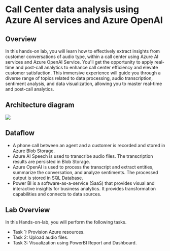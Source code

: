 # Call Center data analysis using Azure AI services and Azure OpenAI 

## Overview

In this hands-on lab, you will learn how to effectively extract insights from customer conversations of audio type, within a call center using Azure AI services and Azure OpenAI Service. You'll get the opportunity to apply real-time and post-call analytics to enhance call center efficiency and elevate customer satisfaction. This immersive experience will guide you through a diverse range of topics related to data processing, audio transcription, sentiment analysis, and data visualization, allowing you to master real-time and post-call analytics.

## Architecture diagram

 ![](images/archdiag.png)

## Dataflow

 * A phone call between an agent and a customer is recorded and stored in Azure Blob Storage.
 * Azure AI Speech is used to transcribe audio files. The transcription results are persisted in Blob Storage.
 * Azure OpenAI is used to process the transcript and extract entities, summarize the conversation, and analyze sentiments. The processed output is stored in SQL Database.
 * Power BI is a software-as-a-service (SaaS) that provides visual and interactive insights for business analytics. It provides transformation capabilities and connects to data sources.

## Lab Overview

In this Hands-on-lab, you will perform the following tasks.

+ Task 1: Provision Azure resources.
+ Task 2: Upload audio files.
+ Task 3: Visualization using PowerBI Report and Dashboard.
